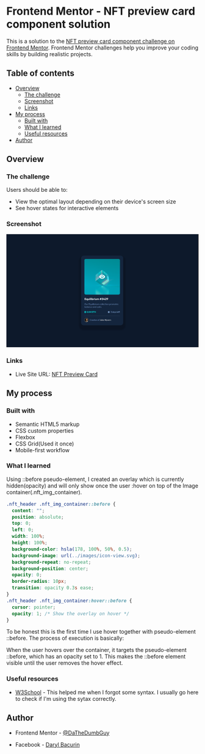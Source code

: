 # Frontend Mentor - NFT preview card component solution

This is a solution to the [NFT preview card component challenge on Frontend Mentor](https://www.frontendmentor.io/challenges/nft-preview-card-component-SbdUL_w0U). Frontend Mentor challenges help you improve your coding skills by building realistic projects.

## Table of contents

- [Overview](#overview)
  - [The challenge](#the-challenge)
  - [Screenshot](#screenshot)
  - [Links](#links)
- [My process](#my-process)
  - [Built with](#built-with)
  - [What I learned](#what-i-learned)
  - [Useful resources](#useful-resources)
- [Author](#author)

## Overview

### The challenge

Users should be able to:

- View the optimal layout depending on their device's screen size
- See hover states for interactive elements

### Screenshot

![](./screenshot.png)

### Links

- Live Site URL: [NFT Preview Card](https://dathedumbguy.github.io/FEM_nft_preview_card/)

## My process

### Built with

- Semantic HTML5 markup
- CSS custom properties
- Flexbox
- CSS Grid(Used it once)
- Mobile-first workflow

### What I learned

Using ::before pseudo-element, I created an overlay which is currently hidden(opacity) and will only show once the user :hover on top of the Image container(.nft_img_container).

```css
.nft_header .nft_img_container::before {
  content: "";
  position: absolute;
  top: 0;
  left: 0;
  width: 100%;
  height: 100%;
  background-color: hsla(178, 100%, 50%, 0.5);
  background-image: url(../images/icon-view.svg);
  background-repeat: no-repeat;
  background-position: center;
  opacity: 0;
  border-radius: 10px;
  transition: opacity 0.3s ease;
}
.nft_header .nft_img_container:hover::before {
  cursor: pointer;
  opacity: 1; /* Show the overlay on hover */
}
```

To be honest this is the first time I use hover together with pseudo-element ::before. The process of execution is basically:

When the user hovers over the container, it targets the pseudo-element ::before, which has an opacity set to 1. This makes the ::before element visible until the user removes the hover effect.

### Useful resources

- [W3School](https://www.w3schools.com/) - This helped me when I forgot some syntax. I usually go here to check if I'm using the sytax correctly.

## Author

- Frontend Mentor - [@DaTheDumbGuy](https://www.frontendmentor.io/profile/DaTheDumbGuy)

- Facebook - [Daryl Bacurin](https://www.facebook.com/profile.php?id=100087293514427)
